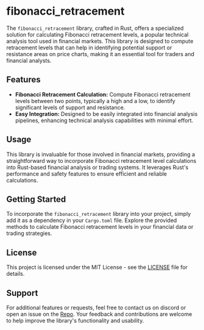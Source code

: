 # fibonacci_retracement

The `fibonacci_retracement` library, crafted in Rust, offers a specialized solution for calculating Fibonacci retracement levels, a popular technical analysis tool used in financial markets. This library is designed to compute retracement levels that can help in identifying potential support or resistance areas on price charts, making it an essential tool for traders and financial analysts.

## Features

- **Fibonacci Retracement Calculation:** Compute Fibonacci retracement levels between two points, typically a high and a low, to identify significant levels of support and resistance.
- **Easy Integration:** Designed to be easily integrated into financial analysis pipelines, enhancing technical analysis capabilities with minimal effort.

## Usage

This library is invaluable for those involved in financial markets, providing a straightforward way to incorporate Fibonacci retracement level calculations into Rust-based financial analysis or trading systems. It leverages Rust's performance and safety features to ensure efficient and reliable calculations.

## Getting Started

To incorporate the `fibonacci_retracement` library into your project, simply add it as a dependency in your `Cargo.toml` file. Explore the provided methods to calculate Fibonacci retracement levels in your financial data or trading strategies.

## License

This project is licensed under the MIT License - see the [LICENSE](LICENSE) file for details.

## Support

For additional features or requests, feel free to contact us on discord or open an issue on the [Repo](https://github.com/xylex-ai/fibonacci_retracement). Your feedback and contributions are welcome to help improve the library's functionality and usability.

